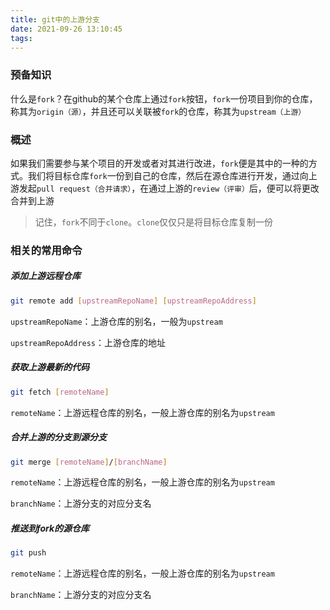 ```yaml
---
title: git中的上游分支
date: 2021-09-26 13:10:45
tags:
---
```


### 预备知识

什么是`fork`？在github的某个仓库上通过`fork`按钮，`fork`一份项目到你的仓库，称其为`origin（源）`，并且还可以关联被`fork`的仓库，称其为`upstream（上游）`

### 概述

如果我们需要参与某个项目的开发或者对其进行改进，`fork`便是其中的一种的方式。我们将目标仓库`fork`一份到自己的仓库，然后在源仓库进行开发，通过向上游发起`pull request（合并请求）`，在通过上游的`review（评审）`后，便可以将更改合并到上游

> 记住，`fork`不同于`clone`。`clone`仅仅只是将目标仓库复制一份

### 相关的常用命令

##### 添加上游远程仓库

```bash
git remote add [upstreamRepoName] [upstreamRepoAddress] 
```

`upstreamRepoName`：上游仓库的别名，一般为`upstream`

`upstreamRepoAddress`：上游仓库的地址

##### 获取上游最新的代码

```bash
git fetch [remoteName]
```

`remoteName`：上游远程仓库的别名，一般上游仓库的别名为`upstream`

##### 合并上游的分支到源分支

```bash
git merge [remoteName]/[branchName]
```

`remoteName`：上游远程仓库的别名，一般上游仓库的别名为`upstream`

`branchName`：上游分支的对应分支名

##### 推送到fork的源仓库

```bash
git push
```

`remoteName`：上游远程仓库的别名，一般上游仓库的别名为`upstream`

`branchName`：上游分支的对应分支名

